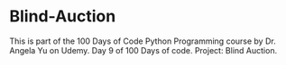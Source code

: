 # Blind-Auction
This is part of the 100 Days of Code Python Programming course by Dr. Angela Yu on Udemy. 
Day 9 of 100 Days of code. Project: Blind Auction.
